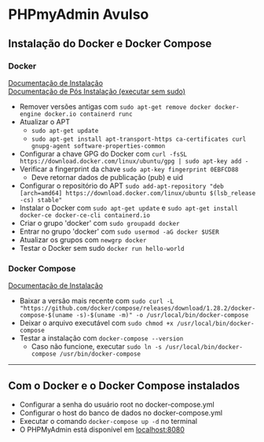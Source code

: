 # PHPmyAdmin Avulso

## Instalação do Docker e Docker Compose
### Docker
[Documentação de Instalação](https://docs.docker.com/engine/install/ubuntu/)<br>
[Documentação de Pós Instalação (executar sem sudo)](https://docs.docker.com/engine/install/linux-postinstall/)
- Remover versões antigas com `sudo apt-get remove docker docker-engine docker.io containerd runc`
- Atualizar o APT
    + `sudo apt-get update`
    + `sudo apt-get install apt-transport-https ca-certificates curl gnupg-agent software-properties-common`
- Configurar a chave GPG do Docker com `curl -fsSL https://download.docker.com/linux/ubuntu/gpg | sudo apt-key add -`
- Verificar a fingerprint da chave `sudo apt-key fingerprint 0EBFCD88`
    + Deve retornar dados de publicação (pub) e uid
- Configurar o repositório do APT `sudo add-apt-repository "deb [arch=amd64] https://download.docker.com/linux/ubuntu $(lsb_release -cs) stable"`
- Instalar o Docker com `sudo apt-get update` e `sudo apt-get install docker-ce docker-ce-cli containerd.io`
- Criar o grupo 'docker' com `sudo groupadd docker`
- Entrar no grupo 'docker' com `sudo usermod -aG docker $USER`
- Atualizar os grupos com `newgrp docker`
- Testar o Docker sem sudo `docker run hello-world`

### Docker Compose
[Documentação de Instalação](https://docs.docker.com/compose/install/)
- Baixar a versão mais recente com `sudo curl -L "https://github.com/docker/compose/releases/download/1.28.2/docker-compose-$(uname -s)-$(uname -m)" -o /usr/local/bin/docker-compose`
- Deixar o arquivo executável com `sudo chmod +x /usr/local/bin/docker-compose`
- Testar a instalação com `docker-compose --version`
    + Caso não funcione, executar `sudo ln -s /usr/local/bin/docker-compose /usr/bin/docker-compose`

---

## Com o Docker e o Docker Compose instalados
- Configurar a senha do usuário root no docker-compose.yml
- Configurar o host do banco de dados no docker-compose.yml
- Executar o comando `docker-compose up -d` no terminal
- O PHPMyAdmin está disponível em [localhost:8080](localhost:8080)